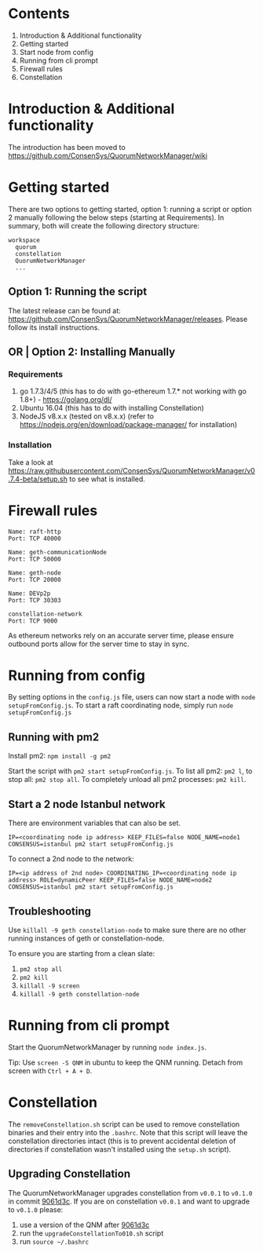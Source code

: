 # Contents

1. Introduction & Additional functionality
2. Getting started
3. Start node from config
4. Running from cli prompt
5. Firewall rules
6. Constellation


# Introduction & Additional functionality

The introduction has been moved to https://github.com/ConsenSys/QuorumNetworkManager/wiki

# Getting started

There are two options to getting started, option 1: running a script or option 2 manually following the below steps (starting at Requirements). In summary, both will create the following directory structure:

```
workspace
  quorum
  constellation
  QuorumNetworkManager
  ...
```

## Option 1: Running the script

The latest release can be found at: https://github.com/ConsenSys/QuorumNetworkManager/releases. Please follow its install instructions.

## OR | Option 2: Installing Manually		

### Requirements

1. go 1.7.3/4/5 (this has to do with go-ethereum 1.7.* not working with go 1.8+) - https://golang.org/dl/
2. Ubuntu 16.04 (this has to do with installing Constellation)
3. NodeJS v8.x.x (tested on v8.x.x) (refer to https://nodejs.org/en/download/package-manager/ for installation)

### Installation
Take a look at https://raw.githubusercontent.com/ConsenSys/QuorumNetworkManager/v0.7.4-beta/setup.sh to see what is installed.

# Firewall rules

```
Name: raft-http
Port: TCP 40000

Name: geth-communicationNode
Port: TCP 50000

Name: geth-node
Port: TCP 20000

Name: DEVp2p
Port: TCP 30303

constellation-network
Port: TCP 9000

```

As ethereum networks rely on an accurate server time, please ensure outbound ports allow for the server time to stay in sync.

# Running from config

By setting options in the `config.js` file, users can now start a node with `node setupFromConfig.js`.  To start a raft coordinating node, simply run `node setupFromConfig.js`

## Running with pm2

Install pm2: `npm install -g pm2`

Start the script with `pm2 start setupFromConfig.js`. To list all pm2: `pm2 l`, to stop all: `pm2 stop all`. To completely unload all pm2 processes: `pm2 kill`.

## Start a 2 node Istanbul network

There are environment variables that can also be set.    

`IP=<coordinating node ip address> KEEP_FILES=false NODE_NAME=node1 CONSENSUS=istanbul pm2 start setupFromConfig.js`    

To connect a 2nd node to the network:    

`IP=<ip address of 2nd node> COORDINATING_IP=<coordinating node ip address> ROLE=dynamicPeer KEEP_FILES=false NODE_NAME=node2 CONSENSUS=istanbul pm2 start setupFromConfig.js`    

## Troubleshooting

Use `killall -9 geth constellation-node` to make sure there are no other running instances of geth or constellation-node.    

To ensure you are starting from a clean slate:
1. `pm2 stop all`
2. `pm2 kill`
3. `killall -9 screen`
4. `killall -9 geth constellation-node`

# Running from cli prompt

Start the QuorumNetworkManager by running `node index.js`. 

Tip: Use `screen -S QNM` in ubuntu to keep the QNM running. Detach from screen with `Ctrl + A + D`.


# Constellation

The `removeConstellation.sh` script can be used to remove constellation binaries and their entry into the `.bashrc`. Note that this script will leave the constellation directories intact (this is to prevent accidental deletion of directories if constellation wasn't installed using the `setup.sh` script).

## Upgrading Constellation

The QuorumNetworkManager upgrades constellation from `v0.0.1` to `v0.1.0` in commit [9061d3c](https://github.com/ConsenSys/QuorumNetworkManager/commit/9061d3c4144c9c9f25c607ad2a1a116f4ea81526). If you are on constellation `v0.0.1` and want to upgrade to `v0.1.0` please:

1. use a version of the QNM after [9061d3c](https://github.com/ConsenSys/QuorumNetworkManager/commit/9061d3c4144c9c9f25c607ad2a1a116f4ea81526)
2. run the `upgradeConstellationTo010.sh` script
3. run `source ~/.bashrc`



